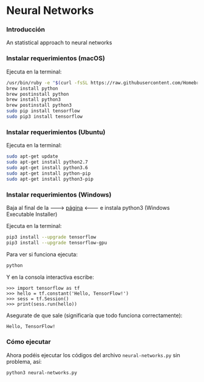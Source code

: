 # Neural Networks
### Introducción
An statistical approach to neural networks

### Instalar requerimientos (macOS)
Ejecuta en la terminal:
```sh
/usr/bin/ruby -e "$(curl -fsSL https://raw.githubusercontent.com/Homebrew/install/master/install)"
brew install python
brew postinstall python
brew install python3
brew postinstall python3
sudo pip install tensorflow
sudo pip3 install tensorflow
```

### Instalar requerimientos (Ubuntu)
Ejecuta en la terminal:
```sh
sudo apt-get update
sudo apt-get install python2.7
sudo apt-get install python3.6
sudo apt-get install python-pip
sudo apt-get install python3-pip
```

### Instalar requerimientos (Windows)
Baja al final de la ---> [página](https://www.python.org/downloads/release/python-362/) <--- e instala python3 (Windows Executable Installer)

Ejecuta en la terminal:
```sh
pip3 install --upgrade tensorflow
pip3 install --upgrade tensorflow-gpu
```

Para ver si funciona ejecuta:
```sh
python
```

Y en la consola interactiva escribe:
```python3
>>> import tensorflow as tf
>>> hello = tf.constant('Hello, TensorFlow!')
>>> sess = tf.Session()
>>> print(sess.run(hello))
```

Asegurate de que sale (significaría que todo funciona correctamente):
```sh
Hello, TensorFlow!
```

### Cómo ejecutar
Ahora podéis ejecutar los códigos del archivo `neural-networks.py` sin problema, así:
```sh
python3 neural-networks.py
```
